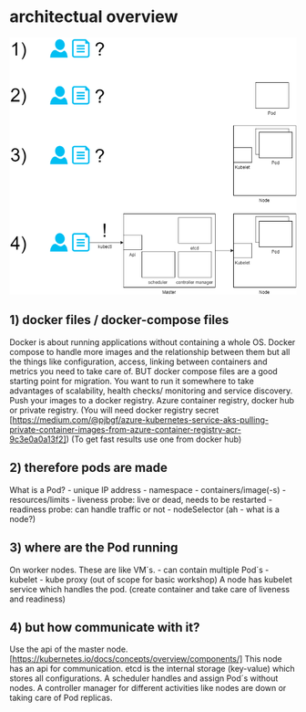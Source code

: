 # architectual overview 

![Overview](images/why_K8s_story.png)

## 1) docker files / docker-compose files
Docker is about running applications without containing a whole OS.
Docker compose to handle more images and the relationship between them but all the things like configuration, access, linking between containers and metrics you need to take care of.
BUT docker compose files are a good starting point for migration.
You want to run it somewhere to take advantages of scalability, health checks/ monitoring and service discovery.
Push your images to a docker registry. Azure container registry, docker hub or private registry.
(You will need docker registry secret [https://medium.com/@pjbgf/azure-kubernetes-service-aks-pulling-private-container-images-from-azure-container-registry-acr-9c3e0a0a13f2])
(To get fast results use one from docker hub)

## 2) therefore pods are made
What is a Pod?
    - unique IP address
    - namespace
	- containers/image(-s)
	- resources/limits
    - liveness probe: live or dead, needs to be restarted
    - readiness probe: can handle traffic or not
    - nodeSelector (ah - what is a node?)

## 3) where are the Pod running
On worker nodes. These are like VM´s. 
	- can contain multiple Pod´s
	- kubelet
    - kube proxy (out of scope for basic workshop)
A node has kubelet service which handles the pod. (create container and take care of liveness and readiness)

## 4) but how communicate with it? 
Use the api of the master node. [https://kubernetes.io/docs/concepts/overview/components/]
This node has an api for communication. 
etcd is the internal storage (key-value) which stores all configurations.
A scheduler handles and assign Pod´s without nodes.
A controller manager for different activities like nodes are down or taking care of Pod replicas.
